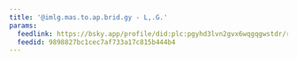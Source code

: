 ```yaml
---
title: '@imlg.mas.to.ap.brid.gy - L,.G.'
params:
  feedlink: https://bsky.app/profile/did:plc:pgyhd3lvn2gvx6wqgqgwstdr/rss
  feedid: 9898827bc1cec7af733a17c815b444b4
---
```

